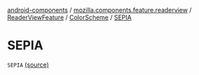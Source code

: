 [android-components](../../../index.md) / [mozilla.components.feature.readerview](../../index.md) / [ReaderViewFeature](../index.md) / [ColorScheme](index.md) / [SEPIA](./-s-e-p-i-a.md)

# SEPIA

`SEPIA` [(source)](https://github.com/mozilla-mobile/android-components/blob/master/components/feature/readerview/src/main/java/mozilla/components/feature/readerview/ReaderViewFeature.kt#L75)